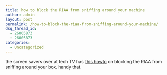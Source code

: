 ```yaml
---
title: how to block the RIAA from sniffing around your machine
author: admin
layout: post
permalink: /how-to-block-the-riaa-from-sniffing-around-your-machine/
dsq_thread_id:
  - 26005873
  - 26005873
categories:
  - Uncategorized
---
```

the screen savers over at tech TV has [this howto][1] on blocking the RIAA from sniffing around your box. handy that.

 [1]: http://www.techtv.com/screensavers/story/0,24330,3511270,00.html